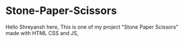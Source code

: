 # Stone-Paper-Scissors


Hello Shreyansh here,
This is one of my project "Stone Paper Scissors" made with HTML CSS and JS,
